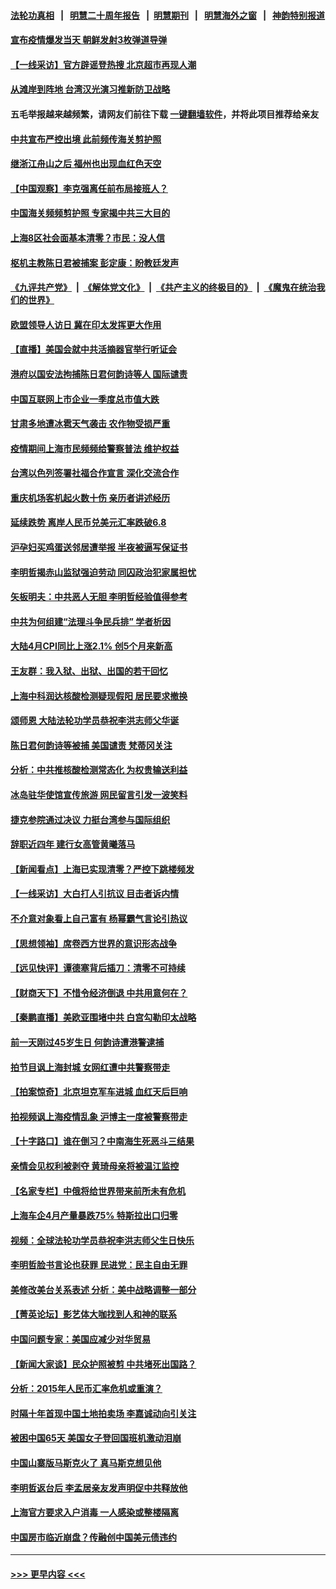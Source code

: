 #### [法轮功真相](https://github.com/gfw-breaker/truth/blob/master/README.md?t=0) &nbsp;&nbsp;|&nbsp;&nbsp; [明慧二十周年报告](https://github.com/gfw-breaker/mh-reports/blob/master/README.md?t=0) &nbsp;&nbsp;|&nbsp;&nbsp;[明慧期刊](https://github.com/gfw-breaker/mh-qikan) &nbsp;&nbsp;|&nbsp;&nbsp; [明慧海外之窗](https://github.com/gfw-breaker/mh-news/blob/master/README.md?t=0) &nbsp;&nbsp;|&nbsp;&nbsp; [神韵特别报道](https://github.com/gfw-breaker/mh-news/blob/master/shenyun.md?t=0)
#### [宣布疫情爆发当天 朝鲜发射3枚弹道导弹](../pages/nsc413/n13734727.md?t=05130251) 
#### [【一线采访】官方辟谣登热搜 北京超市再现人潮](../pages/nsc413/n13734311.md?t=05130251) 
#### [从滩岸到阵地 台湾汉光演习推新防卫战略](../pages/nsc413/n13734395.md?t=05130251) 
#### 五毛举报越来越频繁，请网友们前往下载 [一键翻墙软件](https://github.com/gfw-breaker/ssr-accounts)，并将此项目推荐给亲友
#### [中共宣布严控出境 此前频传海关剪护照](../pages/nsc413/n13734351.md?t=05130251) 
#### [继浙江舟山之后 福州也出现血红色天空](../pages/nsc413/n13734275.md?t=05130251) 
#### [【中国观察】李克强离任前布局接班人？](../pages/nsc413/n13734472.md?t=05130251) 
#### [中国海关频频剪护照 专家揭中共三大目的](../pages/nsc413/n13734312.md?t=05130251) 
#### [上海8区社会面基本清零？市民：没人信](../pages/nsc413/n13734326.md?t=05130251) 
#### [枢机主教陈日君被捕案 彭定康：盼教廷发声](../pages/nsc413/n13734545.md?t=05130251) 
#### [《九评共产党》](https://github.com/begood0513/9ping.md/blob/master/README.md) &nbsp;|&nbsp; [《解体党文化》](../../../../jtdwh.md/blob/master/README.md)  &nbsp;|&nbsp; [《共产主义的终极目的》](../../../../gczydzjmd.md/blob/master/README.md) &nbsp;|&nbsp; [《魔鬼在统治我们的世界》](../../../../mgztzwmdsj.md/blob/master/README.md) 
#### [欧盟领导人访日 冀在印太发挥更大作用](../pages/nsc413/n13734376.md?t=05130251) 
#### [【直播】美国会就中共活摘器官举行听证会](../pages/nsc413/n13732843.md?t=05130251) 
#### [港府以国安法拘捕陈日君何韵诗等人 国际谴责](../pages/nsc413/n13734434.md?t=05130251) 
#### [中国互联网上市企业一季度总市值大跌](../pages/nsc413/n13734337.md?t=05130251) 
#### [甘肃多地遭冰雹天气袭击 农作物受损严重](../pages/nsc413/n13734304.md?t=05130251) 
#### [疫情期间上海市民频频给警察普法 维护权益](../pages/nsc413/n13734139.md?t=05130251) 
#### [台湾以色列签署社福合作宣言 深化交流合作](../pages/nsc413/n13734321.md?t=05130251) 
#### [重庆机场客机起火数十伤 亲历者讲述经历](../pages/nsc413/n13733889.md?t=05130251) 
#### [延续跌势 离岸人民币兑美元汇率跌破6.8](../pages/nsc413/n13734230.md?t=05130251) 
#### [沪孕妇买鸡蛋送邻居遭举报 半夜被逼写保证书](../pages/nsc413/n13734168.md?t=05130251) 
#### [李明哲揭赤山监狱强迫劳动 同囚政治犯家属担忧](../pages/nsc413/n13734209.md?t=05130251) 
#### [矢板明夫：中共恶人无胆 李明哲经验值得参考](../pages/nsc413/n13734065.md?t=05130251) 
#### [中共为何组建“法理斗争民兵排” 学者析因](../pages/nsc413/n13734109.md?t=05130251) 
#### [大陆4月CPI同比上涨2.1% 创5个月来新高](../pages/nsc413/n13733961.md?t=05130251) 
#### [王友群：我入狱、出狱、出国的若干回忆](../pages/nsc413/n13733957.md?t=05130251) 
#### [上海中科润达核酸检测疑现假阳 居民要求撤换](../pages/nsc413/n13734116.md?t=05130251) 
#### [颂师恩 大陆法轮功学员恭祝李洪志师父华诞](../pages/nsc413/n13732165.md?t=05130251) 
#### [陈日君何韵诗等被捕 美国谴责 梵蒂冈关注](../pages/nsc413/n13733849.md?t=05130251) 
#### [分析：中共推核酸检测常态化 为权贵输送利益](../pages/nsc413/n13733797.md?t=05130251) 
#### [冰岛驻华使馆宣传旅游 网民留言引发一波笑料](../pages/nsc413/n13733714.md?t=05130251) 
#### [捷克参院通过决议 力挺台湾参与国际组织](../pages/nsc413/n13733971.md?t=05130251) 
#### [辞职近四年 建行女高管黄曦落马](../pages/nsc413/n13734015.md?t=05130251) 
#### [【新闻看点】上海已实现清零？严控下跳楼频发](../pages/nsc413/n13733725.md?t=05130251) 
#### [【一线采访】大白打人引抗议 目击者诉内情](../pages/nsc413/n13733097.md?t=05130251) 
#### [不介意对象看上自己富有 杨幂霸气言论引热议](../pages/nsc413/n13733810.md?t=05130251) 
#### [【思想领袖】席卷西方世界的意识形态战争](../pages/nsc413/n13729056.md?t=05130251) 
#### [【远见快评】谭德塞背后插刀：清零不可持续](../pages/nsc413/n13733778.md?t=05130251) 
#### [【财商天下】不惜令经济倒退 中共用意何在？](../pages/nsc413/n13733588.md?t=05130251) 
#### [【秦鹏直播】美欧亚围堵中共 白宫勾勒印太战略](../pages/nsc413/n13733764.md?t=05130251) 
#### [前一天刚过45岁生日 何韵诗遭港警逮捕](../pages/nsc413/n13733649.md?t=05130251) 
#### [拍节目讽上海封城 女网红遭中共警察带走](../pages/nsc413/n13733719.md?t=05130251) 
#### [【拍案惊奇】北京坦克军车进城 血红天后巨响](../pages/nsc413/n13733674.md?t=05130251) 
#### [拍视频讽上海疫情乱象 沪博主一度被警察带走](../pages/nsc413/n13733696.md?t=05130251) 
#### [【十字路口】谁在倒习？中南海生死恶斗三结果](../pages/nsc413/n13733678.md?t=05130251) 
#### [亲情会见权利被剥夺 黄琦母亲将被温江监控](../pages/nsc413/n13733499.md?t=05130251) 
#### [【名家专栏】中俄将给世界带来前所未有危机](../pages/nsc413/n13733146.md?t=05130251) 
#### [上海车企4月产量暴跌75% 特斯拉出口归零](../pages/nsc413/n13733278.md?t=05130251) 
#### [视频：全球法轮功学员恭祝李洪志师父生日快乐](../pages/nsc413/n13733692.md?t=05130251) 
#### [李明哲脸书言论也获罪 民进党：民主自由无罪](../pages/nsc413/n13733620.md?t=05130251) 
#### [美修改美台关系表述 分析：美中战略调整一部分](../pages/nsc413/n13733407.md?t=05130251) 
#### [【菁英论坛】影艺体大咖找到人和神的联系](../pages/nsc413/n13729847.md?t=05130251) 
#### [中国问题专家：美国应减少对华贸易](../pages/nsc413/n13733444.md?t=05130251) 
#### [【新闻大家谈】民众护照被剪 中共堵死出国路？](../pages/nsc413/n13733670.md?t=05130251) 
#### [分析：2015年人民币汇率危机或重演？](../pages/nsc413/n13733648.md?t=05130251) 
#### [时隔十年首现中国土地拍卖场 李嘉诚动向引关注](../pages/nsc413/n13733574.md?t=05130251) 
#### [被困中国65天 美国女子登回国班机激动泪崩](../pages/nsc413/n13733521.md?t=05130251) 
#### [中国山寨版马斯克火了 真马斯克想见他](../pages/nsc413/n13733559.md?t=05130251) 
#### [李明哲返台后 李孟居亲友发声明促中共释放他](../pages/nsc413/n13733155.md?t=05130251) 
#### [上海官方要求入户消毒 一人感染或整楼隔离](../pages/nsc413/n13733427.md?t=05130251) 
#### [中国房市临近崩盘？传融创中国美元债违约](../pages/nsc413/n13733285.md?t=05130251) 

----
#### [ >>> 更早内容 <<< ](../indexes/nsc413-earlier.md)

